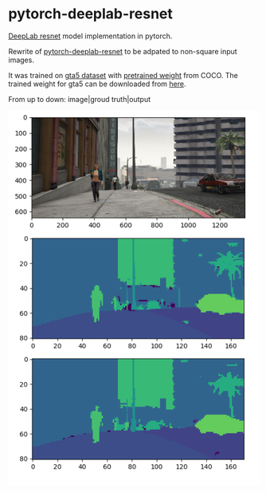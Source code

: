 # pytorch-deeplab-resnet
[DeepLab resnet](https://arxiv.org/abs/1606.00915) model implementation in pytorch.


Rewrite of [pytorch-deeplab-resnet](https://github.com/isht7/pytorch-deeplab-resnet) to be adpated to non-square input images.

It was trained on [gta5 dataset](https://download.visinf.tu-darmstadt.de/data/from_games/) with [pretrained weight](https://drive.google.com/file/d/0BxhUwxvLPO7TVFJQU1dwbXhHdEk/view) from COCO. The trained weight for gta5 can be downloaded from [here](https://drive.google.com/open?id=1RP1ySuWxIQvRVhIexETZiIj3tMwq9_fW).

From up to down: image|groud truth|output

![gta5](./gta5.png)
